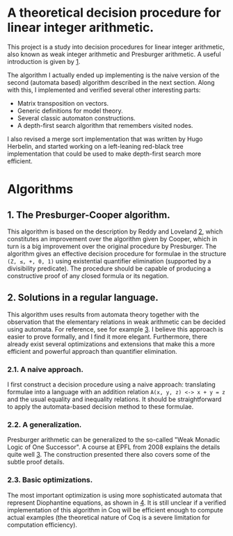# A theoretical decision procedure for linear integer arithmetic.
This project is a study into decision procedures for linear integer arithmetic, 
also known as weak integer arithmetic and Presburger arithmetic. A useful 
introduction is given by [1].

The algorithm I actually ended up implementing is the naive version of the
second (automata based) algorithm described in the next section. Along with
this, I implemented and verified several other interesting parts:

+ Matrix transposition on vectors.
+ Generic definitions for model theory.
+ Several classic automaton constructions.
+ A depth-first search algorithm that remembers visited nodes.

I also revised a merge sort implementation that was written by Hugo Herbelin,
and started working on a left-leaning red-black tree implementation that could
be used to make depth-first search more efficient.

# Algorithms

## 1. The Presburger-Cooper algorithm.
This algorithm is based on the description by Reddy and Loveland [2], which 
constitutes an improvement over the algorithm given by Cooper, which in 
turn is a big improvement over the original procedure by Presburger.
The algorithm gives an effective decision procedure for formulae in the 
structure `(Z, ≤, +, 0, 1)` using existential quantifier elimination (supported 
by a divisibility predicate). The procedure should be capable of producing a 
constructive proof of any closed formula or its negation.

## 2. Solutions in a regular language.
This algorithm uses results from automata theory together with the observation 
that the elementary relations in weak arithmetic can be decided using automata.
For reference, see for example [3]. I believe this approach is easier to prove 
formally, and I find it more elegant. Furthermore, there already exist several 
optimizations and extensions that make this a more efficient and powerful 
approach than quantifier elimination.

### 2.1. A naive approach.
I first construct a decision procedure using a naive approach: translating
formulae into a language with an addition relation `A(x, y, z) <-> x + y = z`
and the usual equality and inequality relations. It should be straightforward to
apply the automata-based decision method to these formulae.

### 2.2. A generalization.
Presburger arithmetic can be generalized to the so-called "Weak Monadic Logic of
One Successor". A course at EPFL from 2008 explains the details quite well [3].
The construction presented there also covers some of the subtle proof details.

### 2.3. Basic optimizations.
The most important optimization is using more sophisticated automata that 
represent Diophantine equations, as shown in [4]. It is still unclear if a 
verified implementation of this algorithm in Coq will be efficient enough to 
compute actual examples (the theoretical nature of Coq is a severe limitation 
for computation efficiency).


[1]: https://dl.acm.org/doi/10.1145/3242953.3242964
[2]: https://dl.acm.org/doi/10.1145/800133.804361
[3]: https://lara.epfl.ch/w/sav08/using_automata_to_decide_ws1s
[4]: https://link.springer.com/chapter/10.1007/3-540-61064-2_27

